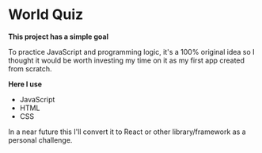 # World Quiz

**This project has a simple goal**

To practice JavaScript and programming logic, it's a 100% original idea so I thought it would be worth investing my time on it as my first app created from scratch.

**Here I use**

- JavaScript
- HTML 
- CSS 

In a near future this I'll convert it to React or other library/framework as a personal challenge.

